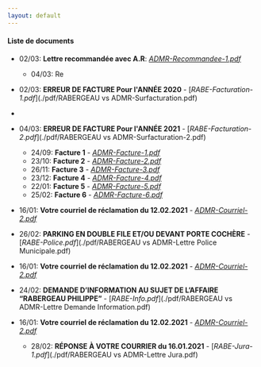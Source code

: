 ```yaml
---
layout: default
---
```


#### Liste de documents

- 02/03: **Lettre recommandée avec A.R**: [_ADMR-Recommandee-1.pdf_](./pdf/ADMR-lettre-recommandee.pdf)
  - 04/03: Re 
- 02/03: **ERREUR DE FACTURE Pour l'ANNÉE 2020** - [_RABE-Facturation-1.pdf_](./pdf/RABERGEAU vs ADMR-Surfacturation.pdf)
- 
- 04/03: **ERREUR DE FACTURE Pour l'ANNÉE 2021** - [_RABE-Facturation-2.pdf_](./pdf/RABERGEAU vs ADMR-Surfacturation-2.pdf)
  - 24/09: **Facture 1** - [_ADMR-Facture-1.pdf_](./pdf/ADMR-Facture-1.pdf)
  - 23/10: **Facture 2** - [_ADMR-Facture-2.pdf_](./pdf/ADMR-Facture-2.pdf)
  - 26/11: **Facture 3** - [_ADMR-Facture-3.pdf_](./pdf/ADMR-Facture-3.pdf)
  - 23/12: **Facture 4** - [_ADMR-Facture-4.pdf_](./pdf/ADMR-Facture-4.pdf) 
  - 22/01: **Facture 5** - [_ADMR-Facture-5.pdf_](./pdf/ADMR-Facture-5.pdf)
  - 25/02: **Facture 6** - [_ADMR-Facture-6.pdf_](./pdf/ADMR-Facture-6.pdf)
- 16/01: **Votre courriel de réclamation du 12.02.2021** - [_ADMR-Courriel-2.pdf_](./pdf/ADMR-Jura-Lettre.pdf)

- 26/02: **PARKING EN DOUBLE FILE ET/OU DEVANT PORTE COCHÈRE** - [_RABE-Police.pdf_](./pdf/RABERGEAU vs ADMR-Lettre Police Municipale.pdf)

- 16/01: **Votre courriel de réclamation du 12.02.2021** - [_ADMR-Courriel-2.pdf_](./pdf/ADMR-Jura-Lettre.pdf)

- 24/02: **DEMANDE D’INFORMATION AU SUJET DE L’AFFAIRE “RABERGEAU PHILIPPE”** - [_RABE-Info.pdf_](./pdf/RABERGEAU vs ADMR-Lettre Demande Information.pdf)

- 16/01: **Votre courriel de réclamation du 12.02.2021** - [_ADMR-Courriel-2.pdf_](./pdf/ADMR-Jura-Lettre.pdf)
  - 28/02: **RÉPONSE À VOTRE COURRIER du 16.01.2021** - [_RABE-Jura-1.pdf_](./pdf/RABERGEAU vs ADMR-Lettre Jura.pdf)
